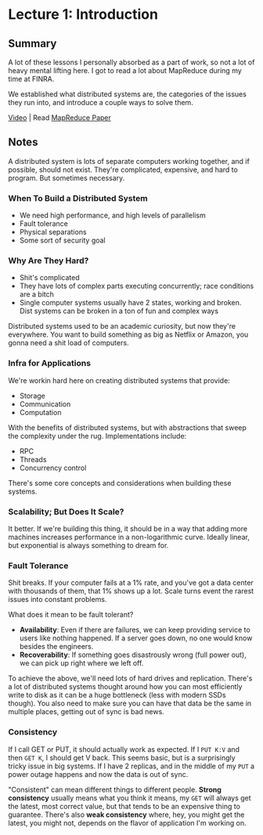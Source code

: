 # Lecture 1: Introduction

## Summary

A lot of these lessons I personally absorbed as a part of work, so not a lot of heavy mental lifting here. I got to read a lot about MapReduce during my time at FINRA.

We established what distributed systems are, the categories of the issues they run into, and introduce a couple ways to solve them.

[Video](https://youtu.be/cQP8WApzIQQ?si=ys60ULiwMk_nvxmE) | Read [MapReduce Paper](https://pdos.csail.mit.edu/6.824/papers/mapreduce.pdf)

## Notes

A distributed system is lots of separate computers working together, and if possible, should not exist. They're complicated, expensive, and hard to program. But sometimes necessary.

### When To Build a Distributed System

* We need high performance, and high levels of parallelism
* Fault tolerance
* Physical separations
* Some sort of security goal

### Why Are They Hard?

* Shit's complicated
* They have lots of complex parts executing concurrently; race conditions are a bitch
* Single computer systems usually have 2 states, working and broken. Dist systems can be broken in a ton of fun and complex ways

Distributed systems used to be an academic curiosity, but now they're everywhere. You want to build something as big as Netflix or Amazon, you gonna need a shit load of computers.

### Infra for Applications

We're workin hard here on creating distributed systems that provide:

* Storage
* Communication
* Computation

With the benefits of distributed systems, but with abstractions that sweep the complexity under the rug. Implementations include:

* RPC
* Threads
* Concurrency control

There's some core concepts and considerations when building these systems.

### Scalability; But Does It Scale?

It better. If we're building this thing, it should be in a way that adding more machines increases performance in a non-logarithmic curve. Ideally linear, but exponential is always something to dream for.

### Fault Tolerance

Shit breaks. If your computer fails at a 1% rate, and you've got a data center with thousands of them, that 1% shows up a lot. Scale turns event the rarest issues into constant problems.

What does it mean to be fault tolerant?

* **Availability**: Even if there are failures, we can keep providing service to users like nothing happened. If a server goes down, no one would know besides the engineers.
* **Recoverability**: If something goes disastrously wrong (full power out), we can pick up right where we left off.

To achieve the above, we'll need lots of hard drives and replication. There's a lot of distributed systems thought around how you can most efficiently write to disk as it can be a huge bottleneck (less with modern SSDs though). You also need to make sure you can have that data be the same in multiple places, getting out of sync is bad news.

### Consistency

If I call GET or PUT, it should actually work as expected. If I `PUT K:V` and then `GET K`, I should get V back. This seems basic, but is a surprisingly tricky issue in big systems. If I have 2 replicas, and in the middle of my `PUT` a power outage happens and now the data is out of sync.

"Consistent" can mean different things to different people. **Strong consistency** usually means what you think it means, my `GET` will always get the latest, most correct value, but that tends to be an expensive thing to guarantee. There's also **weak consistency** where, hey, you might get the latest, you might not, depends on the flavor of application I'm working on.
